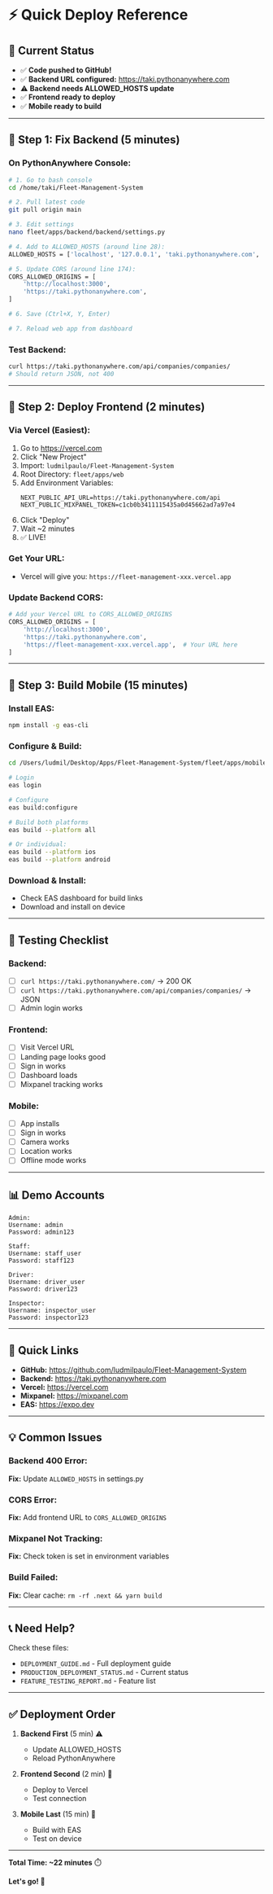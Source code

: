 # ⚡ Quick Deploy Reference

## 🎯 Current Status
- ✅ **Code pushed to GitHub!**
- ✅ **Backend URL configured:** https://taki.pythonanywhere.com
- ⚠️ **Backend needs ALLOWED_HOSTS update**
- ✅ **Frontend ready to deploy**
- ✅ **Mobile ready to build**

---

## 🔧 Step 1: Fix Backend (5 minutes)

### On PythonAnywhere Console:
```bash
# 1. Go to bash console
cd /home/taki/Fleet-Management-System

# 2. Pull latest code
git pull origin main

# 3. Edit settings
nano fleet/apps/backend/backend/settings.py

# 4. Add to ALLOWED_HOSTS (around line 28):
ALLOWED_HOSTS = ['localhost', '127.0.0.1', 'taki.pythonanywhere.com', '*.vercel.app']

# 5. Update CORS (around line 174):
CORS_ALLOWED_ORIGINS = [
    'http://localhost:3000',
    'https://taki.pythonanywhere.com',
]

# 6. Save (Ctrl+X, Y, Enter)

# 7. Reload web app from dashboard
```

### Test Backend:
```bash
curl https://taki.pythonanywhere.com/api/companies/companies/
# Should return JSON, not 400
```

---

## 🚀 Step 2: Deploy Frontend (2 minutes)

### Via Vercel (Easiest):
1. Go to https://vercel.com
2. Click "New Project"
3. Import: `ludmilpaulo/Fleet-Management-System`
4. Root Directory: `fleet/apps/web`
5. Add Environment Variables:
   ```
   NEXT_PUBLIC_API_URL=https://taki.pythonanywhere.com/api
   NEXT_PUBLIC_MIXPANEL_TOKEN=c1cb0b3411115435a0d45662ad7a97e4
   ```
6. Click "Deploy"
7. Wait ~2 minutes
8. ✅ LIVE!

### Get Your URL:
- Vercel will give you: `https://fleet-management-xxx.vercel.app`

### Update Backend CORS:
```python
# Add your Vercel URL to CORS_ALLOWED_ORIGINS
CORS_ALLOWED_ORIGINS = [
    'http://localhost:3000',
    'https://taki.pythonanywhere.com',
    'https://fleet-management-xxx.vercel.app',  # Your URL here
]
```

---

## 📱 Step 3: Build Mobile (15 minutes)

### Install EAS:
```bash
npm install -g eas-cli
```

### Configure & Build:
```bash
cd /Users/ludmil/Desktop/Apps/Fleet-Management-System/fleet/apps/mobile

# Login
eas login

# Configure
eas build:configure

# Build both platforms
eas build --platform all

# Or individual:
eas build --platform ios
eas build --platform android
```

### Download & Install:
- Check EAS dashboard for build links
- Download and install on device

---

## 🧪 Testing Checklist

### Backend:
- [ ] `curl https://taki.pythonanywhere.com/` → 200 OK
- [ ] `curl https://taki.pythonanywhere.com/api/companies/companies/` → JSON
- [ ] Admin login works

### Frontend:
- [ ] Visit Vercel URL
- [ ] Landing page looks good
- [ ] Sign in works
- [ ] Dashboard loads
- [ ] Mixpanel tracking works

### Mobile:
- [ ] App installs
- [ ] Sign in works
- [ ] Camera works
- [ ] Location works
- [ ] Offline mode works

---

## 📊 Demo Accounts

```
Admin:
Username: admin
Password: admin123

Staff:
Username: staff_user
Password: staff123

Driver:
Username: driver_user
Password: driver123

Inspector:
Username: inspector_user
Password: inspector123
```

---

## 🔗 Quick Links

- **GitHub:** https://github.com/ludmilpaulo/Fleet-Management-System
- **Backend:** https://taki.pythonanywhere.com
- **Vercel:** https://vercel.com
- **Mixpanel:** https://mixpanel.com
- **EAS:** https://expo.dev

---

## 💡 Common Issues

### Backend 400 Error:
**Fix:** Update `ALLOWED_HOSTS` in settings.py

### CORS Error:
**Fix:** Add frontend URL to `CORS_ALLOWED_ORIGINS`

### Mixpanel Not Tracking:
**Fix:** Check token is set in environment variables

### Build Failed:
**Fix:** Clear cache: `rm -rf .next && yarn build`

---

## 📞 Need Help?

Check these files:
- `DEPLOYMENT_GUIDE.md` - Full deployment guide
- `PRODUCTION_DEPLOYMENT_STATUS.md` - Current status
- `FEATURE_TESTING_REPORT.md` - Feature list

---

## ✅ Deployment Order

1. **Backend First** (5 min) ⚠️
   - Update ALLOWED_HOSTS
   - Reload PythonAnywhere

2. **Frontend Second** (2 min) 🚀
   - Deploy to Vercel
   - Test connection

3. **Mobile Last** (15 min) 📱
   - Build with EAS
   - Test on device

---

**Total Time: ~22 minutes** ⏱️

**Let's go! 🚀**
